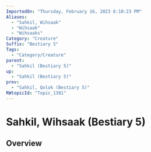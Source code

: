 ```yaml
---
ImportedOn: "Thursday, February 16, 2023 6:10:23 PM"
Aliases:
  - "Sahkil, Wihsaak"
  - "Wihsaak"
  - "Wihsaaks"
Category: "Creature"
Suffix: "Bestiary 5"
Tags:
  - "Category/Creature"
parent:
  - "Sahkil (Bestiary 5)"
up:
  - "Sahkil (Bestiary 5)"
prev:
  - "Sahkil, Qolok (Bestiary 5)"
RWtopicId: "Topic_1381"
---
```

# Sahkil, Wihsaak (Bestiary 5)
## Overview
